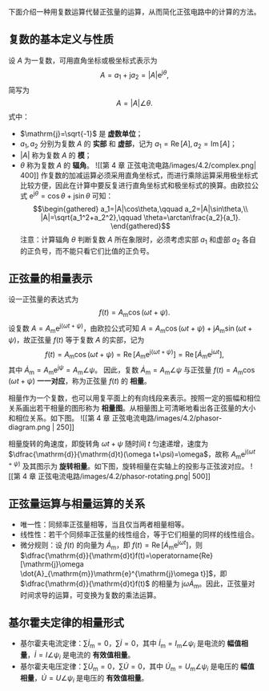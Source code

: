 下面介绍一种用复数运算代替正弦量的运算，从而简化正弦电路中的计算的方法。
## 复数的基本定义与性质
设 $A$ 为一复数，可用直角坐标或极坐标式表示为 $$ A=a_1+\mathrm{j}a_2=|A|\mathrm{e}^{\mathrm{j}\theta},$$简写为 $$ A=|A|\angle \theta. $$式中：
- $\mathrm{j}=\sqrt{-1}$ 是 **虚数单位**；
- $a_1,a_2$ 分别为复数 $A$ 的 **实部** 和 **虚部**，记为 $a_1=\operatorname{Re}[A],a_2=\operatorname{Im}[A]$；
- $|A|$ 称为复数 $A$ 的 **模**；
- $\theta$ 称为复数 $A$ 的 **辐角**。
![[第 4 章 正弦电流电路/images/4.2/complex.png| 400]]
作复数的加减运算必须采用直角坐标式，而进行乘除运算采用极坐标式比较方便，因此在计算中要反复进行直角坐标式和极坐标式的换算。由欧拉公式 $\mathrm{e}^{\mathrm{j}\theta}=\cos \theta+\mathrm{j}\sin\theta$ 可知：$$\begin{gathered}
a_1=|A|\cos\theta,\qquad a_2=|A|\sin\theta,\\
|A|=\sqrt{a_1^2+a_2^2},\qquad \theta=\arctan\frac{a_2}{a_1}.
\end{gathered}$$注意：计算辐角 $\theta$ 判断复数 $A$ 所在象限时，必须考虑实部 $a_1$ 和虚部 $a_2$ 各自的正负号，而不能只看它们比值的正负号。
## 正弦量的相量表示
设一正弦量的表达式为 $$ f(t)=A _{\mathrm{m}}\cos(\omega t+\psi). $$设复数 $A=A _{\mathrm{m}}\mathrm{e}^{\mathrm{j}(\omega t+\psi)}$，由欧拉公式可知 $A=A _{\mathrm{m}}\cos(\omega t+\psi)+\mathrm{j} A _{\mathrm{m}}\sin(\omega t+\psi)$，故正弦量 $f(t)$ 等于复数 $A$ 的实部，记为 $$ f(t)=A _{\mathrm{m}}\cos (\omega t+\psi)=\operatorname{Re}[A _{\mathrm{m}}\mathrm{e}^{\mathrm{j}(\omega t+\psi)}]=\operatorname{Re}[\dot A _{\mathrm{m}}\mathrm{e}^{\mathrm{j}\omega t}],$$其中 $\dot{A}_{\mathrm{m}}=A _{\mathrm{m}}\mathrm{e}^{\mathrm{j}\psi}=A _{\mathrm{m}}\angle \psi$。
因此，复数 $\dot{A}_{\mathrm{m}}=A _{\mathrm{m}}\angle \psi$ 与正弦量 $f(t)=A _{\mathrm{m}}\cos(\omega t+\psi)$ **一一对应**，称为正弦量 $f(t)$ 的 **相量**。

相量作为一个复数，也可以用复平面上的有向线段来表示。按照一定的振幅和相位关系画出若干相量的图形称为 **相量图**。从相量图上可清晰地看出各正弦量的大小和相位关系。如下图。
![[第 4 章 正弦电流电路/images/4.2/phasor-diagram.png | 250]]

相量旋转的角速度，即旋转角 $\omega t+\psi$ 随时间 $t$ 匀速递增，速度为 $\dfrac{\mathrm{d}}{\mathrm{d}t}(\omega t+\psi)=\omega$，故称 $A _{\mathrm{m}}\mathrm{e}^{\mathrm{j}(\omega t+\psi)}$ 及其图示为 **旋转相量**。如下图，旋转相量在实轴上的投影与正弦波对应。
![[第 4 章 正弦电流电路/images/4.2/phasor-rotating.png| 500]]
## 正弦量运算与相量运算的关系
- 唯一性：同频率正弦量相等，当且仅当两者相量相等。
- 线性性：若干个同频率正弦量的线性组合，等于它们相量的同样的线性组合。
- 微分规则：设 $f(t)$ 的向量为 $\dot{A}_{\mathrm{m}}$，即 $f(t)=\operatorname{Re}[\dot{A}_{\mathrm{m}}\mathrm{e}^{\mathrm{j}\omega t}]$，则 $\dfrac{\mathrm{d}}{\mathrm{d}t}f(t)=\operatorname{Re}[\mathrm{j}\omega \dot{A}_{\mathrm{m}}\mathrm{e}^{\mathrm{j}\omega t}]$，即 $\dfrac{\mathrm{d}}{\mathrm{d}t}f(t)$ 的相量为 $\mathrm{j}\omega \dot{A}_{\mathrm{m}}$。因此，正弦量对时间求导的运算，可变换为复数的乘法运算。
## 基尔霍夫定律的相量形式
- 基尔霍夫电流定律：$\sum \dot{I}_{\mathrm{m}}=0$，$\sum \dot{I}=0$，其中 $\dot{I}_{\mathrm{m}}=I _{\mathrm{m}}\angle\psi_i$ 是电流的 **幅值相量**，$\dot{I}=I \angle\psi_i$ 是电流的 **有效值相量**。
- 基尔霍夫电压定律：$\sum \dot{U}_{\mathrm{m}}=0$，$\sum \dot{U}=0$，其中 $\dot{U}_{\mathrm{m}}=U _{\mathrm{m}}\angle\psi_i$ 是电压的 **幅值相量**，$\dot{U}=U \angle\psi_i$ 是电压的 **有效值相量**。